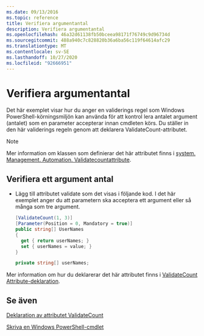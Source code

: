 ```yaml
---
ms.date: 09/13/2016
ms.topic: reference
title: Verifiera argumentantal
description: Verifiera argumentantal
ms.openlocfilehash: 46a32d61138fb50bceea98171f76749c9d96734d
ms.sourcegitcommit: 488a940c7c828820b36a6ba56c119f64614afc29
ms.translationtype: MT
ms.contentlocale: sv-SE
ms.lasthandoff: 10/27/2020
ms.locfileid: "92666951"
---
```

# <a name="how-to-validate-an-argument-count"></a>Verifiera argumentantal

Det här exemplet visar hur du anger en validerings regel som Windows PowerShell-körningsmiljön kan använda för att kontrol lera antalet argument (antalet) som en parameter accepterar innan cmdleten körs. Du ställer in den här validerings regeln genom att deklarera ValidateCount-attributet.

> [!NOTE]
> Mer information om klassen som definierar det här attributet finns i [system. Management. Automation. Validatecountattribute](/dotnet/api/System.Management.Automation.ValidateCountAttribute).

## <a name="to-validate-an-argument-count"></a>Verifiera ett argument antal

- Lägg till attributet validate som det visas i följande kod. I det här exemplet anger du att parametern ska acceptera ett argument eller så många som tre argument.

    ```csharp
    [ValidateCount(1, 3)]
    [Parameter(Position = 0, Mandatory = true)]
    public string[] UserNames
    {
      get { return userNames; }
      set { userNames = value; }
    }

    private string[] userNames;
    ```

Mer information om hur du deklarerar det här attributet finns i [ValidateCount Attribute-deklaration](./validatecount-attribute-declaration.md).

## <a name="see-also"></a>Se även

[Deklaration av attributet ValidateCount](./validatecount-attribute-declaration.md)

[Skriva en Windows PowerShell-cmdlet](./writing-a-windows-powershell-cmdlet.md)
